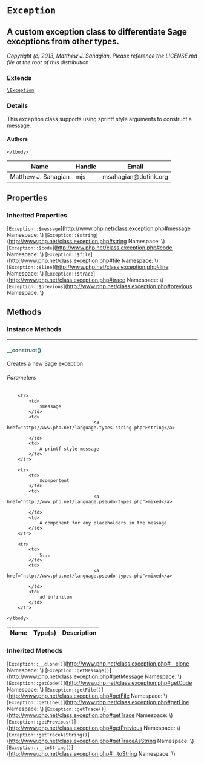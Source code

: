 # `Exception`
## A custom exception class to differentiate Sage exceptions from other types.

_Copyright (c) 2013, Matthew J. Sahagian_.
_Please reference the LICENSE.md file at the root of this distribution_

### Extends

[`\Exception`](http://www.php.net/class.exception.php)
### Details

This exception class supports using sprintf style arguments to construct a message.
#### Authors

<table>
	<thead>
		<th>Name</th>
		<th>Handle</th>
		<th>Email</th>
	</thead>
	<tbody>
			<tr>
			<td>
				Matthew J. Sahagian
			</td>
			<td>
				mjs
			</td>
			<td>
				msahagian@dotink.org
			</td>
		</tr>
	
	</tbody>
</table>

## Properties

### Inherited Properties

[`Exception::$message`](http://www.php.net/class.exception.php#message Namespace: \\) [`Exception::$string`](http://www.php.net/class.exception.php#string Namespace: \\) [`Exception::$code`](http://www.php.net/class.exception.php#code Namespace: \\) [`Exception::$file`](http://www.php.net/class.exception.php#file Namespace: \\) [`Exception::$line`](http://www.php.net/class.exception.php#line Namespace: \\) [`Exception::$trace`](http://www.php.net/class.exception.php#trace Namespace: \\) [`Exception::$previous`](http://www.php.net/class.exception.php#previous Namespace: \\) 

## Methods

### Instance Methods
<hr />

#### <span style="color:#3e6a6e;">__construct()</span>

Creates a new Sage exception

###### Parameters

<table>
	<thead>
		<th>Name</th>
		<th>Type(s)</th>
		<th>Description</th>
	</thead>
	<tbody>
			
		<tr>
			<td>
				$message
			</td>
			<td>
									<a href="http://www.php.net/language.types.string.php">string</a>
				
			</td>
			<td>
				A printf style message
			</td>
		</tr>
					
		<tr>
			<td>
				$compontent
			</td>
			<td>
									<a href="http://www.php.net/language.pseudo-types.php">mixed</a>
				
			</td>
			<td>
				A component for any placeholders in the message
			</td>
		</tr>
					
		<tr>
			<td>
				$...
			</td>
			<td>
									<a href="http://www.php.net/language.pseudo-types.php">mixed</a>
				
			</td>
			<td>
				ad infinitum
			</td>
		</tr>
			
	</tbody>
</table>



### Inherited Methods

[`Exception::__clone()`](http://www.php.net/class.exception.php#__clone Namespace: \\) [`Exception::getMessage()`](http://www.php.net/class.exception.php#getMessage Namespace: \\) [`Exception::getCode()`](http://www.php.net/class.exception.php#getCode Namespace: \\) [`Exception::getFile()`](http://www.php.net/class.exception.php#getFile Namespace: \\) [`Exception::getLine()`](http://www.php.net/class.exception.php#getLine Namespace: \\) [`Exception::getTrace()`](http://www.php.net/class.exception.php#getTrace Namespace: \\) [`Exception::getPrevious()`](http://www.php.net/class.exception.php#getPrevious Namespace: \\) [`Exception::getTraceAsString()`](http://www.php.net/class.exception.php#getTraceAsString Namespace: \\) [`Exception::__toString()`](http://www.php.net/class.exception.php#__toString Namespace: \\) 



